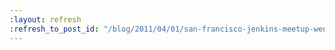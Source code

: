 ```yaml
---
:layout: refresh
:refresh_to_post_id: "/blog/2011/04/01/san-francisco-jenkins-meetup-wednesday-april-13th"
---
```

